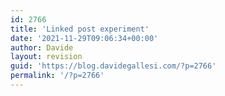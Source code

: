 ```yaml
---
id: 2766
title: 'Linked post experiment'
date: '2021-11-29T09:06:34+00:00'
author: Davide
layout: revision
guid: 'https://blog.davidegallesi.com/?p=2766'
permalink: '/?p=2766'
---
```



